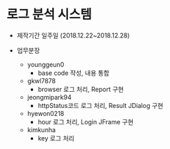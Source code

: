 # 로그 분석 시스템

* 제작기간 일주일 (2018.12.22~2018.12.28)

* 업무분장
  * younggeun0
    * base code 작성, 내용 통합
  * gkwl7878
    * browser 로그 처리, Report 구현
  * jeongmipark94
    * httpStatus코드 로그 처리, Result JDialog 구현
  * hyewon0218
    * hour 로그 처리, Login JFrame 구현
  * kimkunha
    * key 로그 처리
